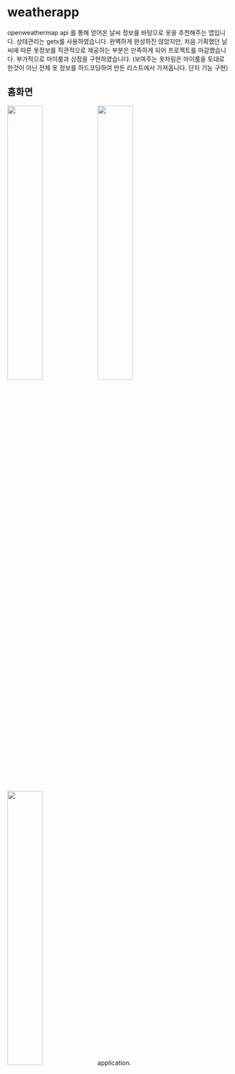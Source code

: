 # weatherapp

openweathermap api 를 통해 얻어온 날씨 정보를 바탕으로 옷을 추천해주는 앱입니다.
상태관리는 getx를 사용하였습니다.
완벽하게 완성하진 않았지만, 처음 기획했던 날씨에 따른 옷정보를 직관적으로 제공하는 부분은 만족하게 되어 프로젝트를 마감했습니다.
부가적으로 마이룸과 상점을 구현하였습니다. (보여주는 옷차림은 마이룸을 토대로 한것이 아닌 전체 옷 정보를 하드코딩하여 만든 리스트에서 가져옵니다. 단지 기능 구현)
## 홈화면

<img src=https://user-images.githubusercontent.com/85559690/176367035-dd40d659-a6bb-4f5e-9e77-1d972fed5955.png width="40%">
<img src=https://user-images.githubusercontent.com/85559690/176367043-4b0f2bea-2298-4840-b7fb-0e10950cffc4.png width="40%">
<img src=https://user-images.githubusercontent.com/85559690/176367045-1bb1963b-1ddf-4ab7-a3cd-f4b7c98aa7b1.png width="40%">
application.

